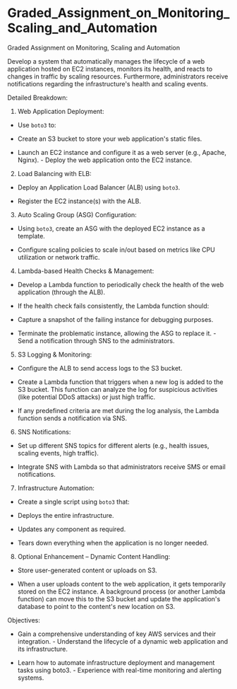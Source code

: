 # Graded_Assignment_on_Monitoring_Scaling_and_Automation
Graded Assignment on Monitoring, Scaling and Automation

Develop a system that automatically manages the lifecycle of a web application hosted on  EC2 instances, monitors its health, and reacts to changes in traffic by scaling resources.  Furthermore, administrators receive notifications regarding the infrastructure's health and scaling events. 

Detailed Breakdown: 

1. Web Application Deployment: 

 - Use `boto3` to: 

 - Create an S3 bucket to store your web application's static files. 

 - Launch an EC2 instance and configure it as a web server (e.g., Apache, Nginx).  - Deploy the web application onto the EC2 instance. 

2. Load Balancing with ELB: 

 - Deploy an Application Load Balancer (ALB) using `boto3`. 

 - Register the EC2 instance(s) with the ALB. 

3. Auto Scaling Group (ASG) Configuration: 

 - Using `boto3`, create an ASG with the deployed EC2 instance as a template. 

 - Configure scaling policies to scale in/out based on metrics like CPU utilization or network traffic. 

4. Lambda-based Health Checks & Management: 

 - Develop a Lambda function to periodically check the health of the web application  (through the ALB). 

 - If the health check fails consistently, the Lambda function should: 

 - Capture a snapshot of the failing instance for debugging purposes.

 - Terminate the problematic instance, allowing the ASG to replace it.  - Send a notification through SNS to the administrators. 

5. S3 Logging & Monitoring: 

 - Configure the ALB to send access logs to the S3 bucket. 

 - Create a Lambda function that triggers when a new log is added to the S3 bucket. This function can analyze the log for suspicious activities (like potential DDoS attacks) or just high traffic. 

 - If any predefined criteria are met during the log analysis, the Lambda function sends a  notification via SNS. 

6. SNS Notifications: 

 - Set up different SNS topics for different alerts (e.g., health issues, scaling events, high traffic). 

 - Integrate SNS with Lambda so that administrators receive SMS or email notifications. 

7. Infrastructure Automation: 

 - Create a single script using `boto3` that: 

 - Deploys the entire infrastructure. 

 - Updates any component as required. 

 - Tears down everything when the application is no longer needed. 

8. Optional Enhancement – Dynamic Content Handling: 

 - Store user-generated content or uploads on S3. 

 - When a user uploads content to the web application, it gets temporarily stored on the  EC2 instance. A background process (or another Lambda function) can move this to the S3  bucket and update the application's database to point to the content's new location on S3. 

Objectives: 

- Gain a comprehensive understanding of key AWS services and their integration. - Understand the lifecycle of a dynamic web application and its infrastructure.

- Learn how to automate infrastructure deployment and management tasks using boto3. - Experience with real-time monitoring and alerting systems.
